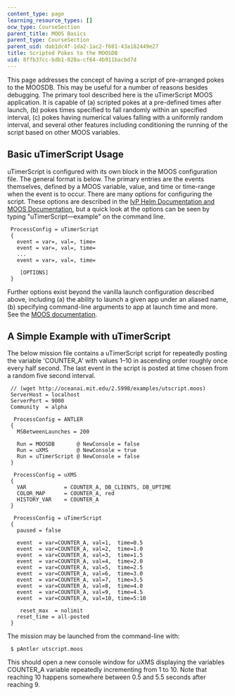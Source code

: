 ```yaml
---
content_type: page
learning_resource_types: []
ocw_type: CourseSection
parent_title: MOOS Basics
parent_type: CourseSection
parent_uid: dab1dc4f-1da2-1ac2-f601-43a182449e27
title: Scripted Pokes to the MOOSDB
uid: 8ffb37cc-bdb1-028a-cf64-4b911bacbd7d
---
```


This page addresses the concept of having a script of pre-arranged pokes to the MOOSDB. This may be useful for a number of reasons besides debugging. The primary tool described here is the uTimerScript MOOS application. It is capable of (a) scripted pokes at a pre-defined times after launch, (b) pokes times specified to fall randomly within an specified interval, (c) pokes having numerical values falling with a uniformly random interval, and several other features including conditioning the running of the script based on other MOOS variables.

Basic uTimerScript Usage
------------------------

uTimerScript is configured with its own block in the MOOS configuration file. The general format is below. The primary entries are the events themselves, defined by a MOOS variable, value, and time or time-range when the event is to occur. There are many options for configuring the script. These options are described in the [IvP Helm Documentation and MOOS Documentation](http://oceanai.mit.edu/moos-ivp/docs.html), but a quick look at the options can be seen by typing "uTimerScript—example" on the command line.

```
 ProcessConfig = uTimerScript
 {
   event = var=, val=, time=
   event = var=, val=, time=
   ...
   event = var=, val=, time=

    [OPTIONS]
 } 
```

Further options exist beyond the vanilla launch configuration described above, including (a) the ability to launch a given app under an aliased name, (b) specifying command-line arguments to app at launch time and more. See the [MOOS documentation](http://www.robots.ox.ac.uk/~mobile/MOOS/wiki/pmwiki.php/Main/Documentation).

A Simple Example with uTimerScript
----------------------------------

The below mission file contains a uTimerScript script for repeatedly posting the variable 'COUNTER\_A' with values 1–10 in ascending order roughly once every half second. The last event in the script is posted at time chosen from a random five second interval.

```
 // (wget http://oceanai.mit.edu/2.S998/examples/utscript.moos)
 ServerHost = localhost
 ServerPort = 9000
 Community  = alpha

  ProcessConfig = ANTLER
 {
   MSBetweenLaunches = 200

   Run = MOOSDB       @ NewConsole = false
   Run = uXMS         @ NewConsole = true
   Run = uTimerScript @ NewConsole = false
 }

  ProcessConfig = uXMS
 {
   VAR            = COUNTER_A, DB_CLIENTS, DB_UPTIME
   COLOR_MAP      = COUNTER_A, red
   HISTORY_VAR    = COUNTER_A
 }

  ProcessConfig = uTimerScript
 {
   paused = false

   event  = var=COUNTER_A, val=1,  time=0.5
   event  = var=COUNTER_A, val=2,  time=1.0
   event  = var=COUNTER_A, val=3,  time=1.5
   event  = var=COUNTER_A, val=4,  time=2.0
   event  = var=COUNTER_A, val=5,  time=2.5
   event  = var=COUNTER_A, val=6,  time=3.0
   event  = var=COUNTER_A, val=7,  time=3.5
   event  = var=COUNTER_A, val=8,  time=4.0
   event  = var=COUNTER_A, val=9,  time=4.5
   event  = var=COUNTER_A, val=10, time=5:10

    reset_max  = nolimit
   reset_time = all-posted
 } 
```

The mission may be launched from the command-line with:

```
 $ pAntler utscript.moos 
```

This should open a new console window for uXMS displaying the variables COUNTER\_A variable repeatedly incrementing from 1 to 10. Note that reaching 10 happens somewhere between 0.5 and 5.5 seconds after reaching 9.